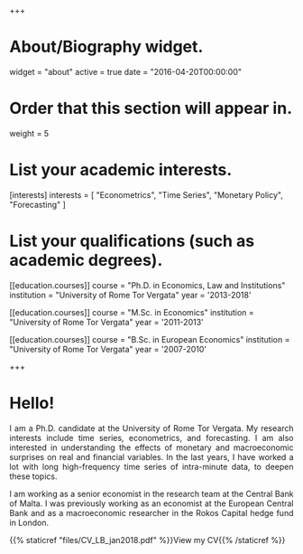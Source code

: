 +++
# About/Biography widget.
widget = "about"
active = true
date = "2016-04-20T00:00:00"

# Order that this section will appear in.
weight = 5

# List your academic interests.
[interests]
  interests = [
    "Econometrics",
    "Time Series",
    "Monetary Policy",
    "Forecasting"
  ]

# List your qualifications (such as academic degrees).
[[education.courses]]
  course = "Ph.D. in Economics, Law and Institutions"
  institution = "University of Rome Tor Vergata"
  year = '2013-2018'

[[education.courses]]
  course = "M.Sc. in Economics"
  institution = "University of Rome Tor Vergata"
  year = '2011-2013'

[[education.courses]]
  course = "B.Sc. in European Economics"
  institution = "University of Rome Tor Vergata"
  year = '2007-2010'


+++

# Hello!

<p style='text-align: justify;'>I am a Ph.D. candidate at the University of Rome Tor Vergata. My research interests include time series, econometrics, and forecasting. I am also interested in understanding the effects of monetary and macroeconomic surprises on real and financial variables. In the last years, I have worked a lot with long high-frequency time series of intra-minute data, to deepen these topics.  </p>

<p style='text-align: justify;'>I am working as a senior economist in the research team at the Central Bank of Malta. I was previously working as an economist at the European Central Bank and as a macroeconomic researcher in the Rokos Capital hedge fund in London.</p>

{{% staticref "files/CV_LB_jan2018.pdf" %}}View my CV{{% /staticref %}}